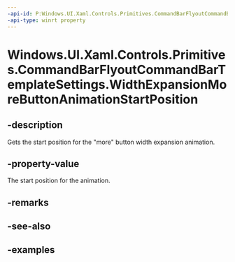 ```yaml
---
-api-id: P:Windows.UI.Xaml.Controls.Primitives.CommandBarFlyoutCommandBarTemplateSettings.WidthExpansionMoreButtonAnimationStartPosition
-api-type: winrt property
---
```


<!-- Property syntax.
public double WidthExpansionMoreButtonAnimationStartPosition { get; }
-->

# Windows.UI.Xaml.Controls.Primitives.CommandBarFlyoutCommandBarTemplateSettings.WidthExpansionMoreButtonAnimationStartPosition

## -description

Gets the start position for the "more" button width expansion animation.

## -property-value

The start position for the animation.

## -remarks

## -see-also

## -examples

